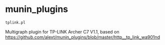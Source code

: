 # munin_plugins

`tplink.pl`

Multigraph plugin for TP-LINK Archer C7 V1.1, based on https://github.com/alext/munin_plugins/blob/master/http__tp_link_wa901nd
